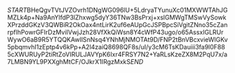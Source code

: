$START$BHeQgvTVtJVZOvrh1DNgWG096lU+5LdryaTYunuXc01MXWWTAhJGMZLk4p+Na9AnYlfdP3lZhxwg5dyY36TNw3BsPrxj+xslGMWgTMSwVySowkXPrzddGKzV3QWBiR2OkOax4ntLirK2uf6eAUpGcJSPBpcSiVgitZNno35cZanrpflhPowrGFIrDzMviIVwjJzh28VfXkQiWsn8Y4cWfP43ugo/o65AssxIGLRUrWywO6aB9R5YTQQKAwIlSnNsq4YNhMjNMOTAt9D/FNP2tBnVBcxvieWlGKv5pbqmvhI1zEptp4v6kPp+A2l4zaiQ8698QF8s/uI/y3cM6TsKDauiii3fa9l0F885cXWURUyP2tiRtZoVIRULJAVYpK6Ixr4FRSY7N2+YaRLsKzeZX8M2PqU7x/a7LMBN9YL9PXXghMtCF/OJkrX1IRgzMxkS$END$